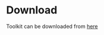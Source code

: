 # Download #

Toolkit can be downloaded from <a href="http://ihexds.nist.gov/downloads.html" target="_blank" >here</a>

